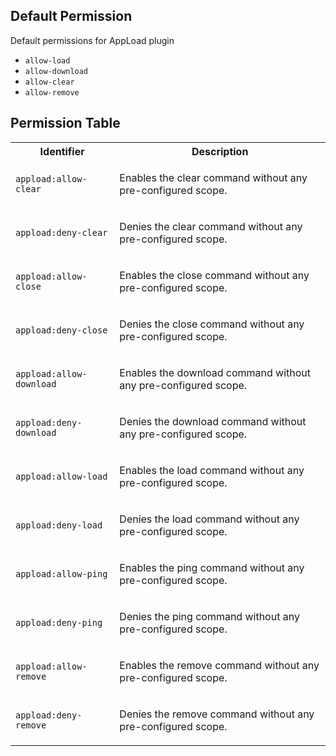 ## Default Permission

Default permissions for AppLoad plugin

- `allow-load`
- `allow-download`
- `allow-clear`
- `allow-remove`

## Permission Table

<table>
<tr>
<th>Identifier</th>
<th>Description</th>
</tr>


<tr>
<td>

`appload:allow-clear`

</td>
<td>

Enables the clear command without any pre-configured scope.

</td>
</tr>

<tr>
<td>

`appload:deny-clear`

</td>
<td>

Denies the clear command without any pre-configured scope.

</td>
</tr>

<tr>
<td>

`appload:allow-close`

</td>
<td>

Enables the close command without any pre-configured scope.

</td>
</tr>

<tr>
<td>

`appload:deny-close`

</td>
<td>

Denies the close command without any pre-configured scope.

</td>
</tr>

<tr>
<td>

`appload:allow-download`

</td>
<td>

Enables the download command without any pre-configured scope.

</td>
</tr>

<tr>
<td>

`appload:deny-download`

</td>
<td>

Denies the download command without any pre-configured scope.

</td>
</tr>

<tr>
<td>

`appload:allow-load`

</td>
<td>

Enables the load command without any pre-configured scope.

</td>
</tr>

<tr>
<td>

`appload:deny-load`

</td>
<td>

Denies the load command without any pre-configured scope.

</td>
</tr>

<tr>
<td>

`appload:allow-ping`

</td>
<td>

Enables the ping command without any pre-configured scope.

</td>
</tr>

<tr>
<td>

`appload:deny-ping`

</td>
<td>

Denies the ping command without any pre-configured scope.

</td>
</tr>

<tr>
<td>

`appload:allow-remove`

</td>
<td>

Enables the remove command without any pre-configured scope.

</td>
</tr>

<tr>
<td>

`appload:deny-remove`

</td>
<td>

Denies the remove command without any pre-configured scope.

</td>
</tr>
</table>
